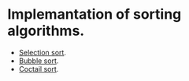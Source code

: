 Implemantation of sorting algorithms.
====

- [Selection sort](http://en.wikipedia.org/wiki/Selection_sort).
- [Bubble sort](http://en.wikipedia.org/wiki/Bubble_sort).
- [Coctail sort](http://en.wikipedia.org/wiki/Cocktail_sort).
